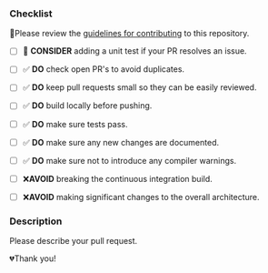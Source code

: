 ### Checklist
🚨Please review the [guidelines for contributing](../CONTRIBUTING.md) to this repository.

- [ ] 🤔 **CONSIDER** adding a unit test if your PR resolves an issue.
- [ ] ✅ **DO** check open PR's to avoid duplicates.
- [ ] ✅ **DO** keep pull requests small so they can be easily reviewed.
- [ ] ✅ **DO** build locally before pushing.
- [ ] ✅ **DO** make sure tests pass.
- [ ] ✅ **DO** make sure any new changes are documented.
- [ ] ✅ **DO** make sure not to introduce any compiler warnings.
- [ ] ❌**AVOID** breaking the continuous integration build.
- [ ] ❌**AVOID** making significant changes to the overall architecture.


### Description
Please describe your pull request.

💔Thank you!